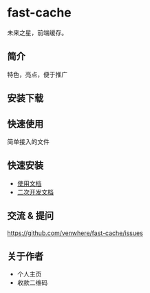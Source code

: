 # fast-cache
未来之星，前端缓存。

## 简介
特色，亮点，便于推广

## 安装下载

## 快速使用
简单接入的文件

## 快速安装
- [使用文档](./doc/use/README.md)
- [二次开发文档](./doc/dev/README.md)

## 交流 & 提问
https://github.com/venwhere/fast-cache/issues

## 关于作者
- 个人主页
- 收款二维码